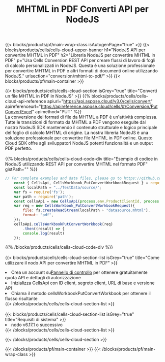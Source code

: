 ﻿---
title:  MHTML in PDF Converti API per NodeJS
description:  API cloud e SDK per Microsoft Excel e OpenOffice Calc. Converti foglio di calcolo in un altro file di formato.
url: /it/nodejs/conversion/mhtml-to-pdf/
---
{{< blocks/products/pf/main-wrap-class isAutogenPage="true" >}}
{{< blocks/products/cells/cells-cloud-upper-banner h1="NodeJS API per convertire MHTML in PDF" h2="Libreria NodeJS per convertire MHTML in PDF" p="Usa Cells Conversion REST API per creare flussi di lavoro di fogli di calcolo personalizzati in NodeJS. Questa è una soluzione professionale per convertire MHTML in PDF e altri formati di documenti online utilizzando NodeJS." urlsection="conversion/mhtml-to-pdf/" >}}
{{< blocks/products/pf/main-container >}}

{{< blocks/products/cells/cells-cloud-section isGrey="true" title="Converti un file MHTML in PDF in NodeJS" >}}
{{% blocks/products/cells/cells-cloud-api-reference apiurl="https://api.aspose.cloud/v3.0/cells/convert" apireferenceurl="https://apireference.aspose.cloud/cells/#/Conversion/PutConvertExcel" apimethod="PUT" %}}
<br/>
La conversione dei formati di file da MHTML a PDF è un'attività complessa. Tutte le transizioni di formato da MHTML a PDF vengono eseguite dal nostro NodeJS SDK mantenendo il contenuto strutturale e logico principale del foglio di calcolo MHTML di origine. La nostra libreria NodeJS è una soluzione professionale per convertire file MHTML in PDF online. Questo Cloud SDK offre agli sviluppatori NodeJS potenti funzionalità e un output PDF perfetto.
<br/>
<br/>
{{% blocks/products/cells/cells-cloud-code-div title="Esempio di codice in NodeJS utilizzando REST API per convertire MHTML nel formato PDF" gistPath="" %}}
 
```js
// For complete examples and data files, please go to https://github.com/aspose-cells-cloud/aspose-cells-cloud-node/
    const { CellsApi, CellsWorkbook_PutConvertWorkbookRequest } = require("asposecellscloud");
    const localPath = "../TestData/source/";
    var fs = require('fs');
    var path = require('path');
    const cellsApi = new CellsApi(process.env.ProductClientId, process.env.ProductClientSecret);
    var req = new CellsWorkbook_PutConvertWorkbookRequest({
        file: fs.createReadStream(localPath + "datasource.mhtml"),
        format: "pdf",
    });
    cellsApi.cellsWorkbookPutConvertWorkbook(req)
        .then((result) => {
        console.log(result)
    });
```
 
{{% /blocks/products/cells/cells-cloud-code-div %}}
<br/>
<br/>
{{< blocks/products/cells/cells-cloud-section-list isGrey="true" title="Come utilizzare il nodo API per convertire MHTML in PDF" >}}
<li> Crea un account su<a href="https://dashboard.aspose.cloud/">Pannello di controllo</a> per ottenere gratuitamente quota API e dettagli di autorizzazione</li>
<li>Inizializza CellsApi con ID client, segreto client, URL di base e versione API</li>
<li>Chiama il metodo cellsWorkbookPutConvertWorkbook per ottenere il flusso risultante</li>
{{< /blocks/products/cells/cells-cloud-section-list >}}
<br/>
<br/>
{{< blocks/products/cells/cells-cloud-section-list isGrey="true" title="Requisiti di sistema" >}}
<li>nodo v6.17.1 o successivo</li>
{{< /blocks/products/cells/cells-cloud-section-list >}}

{{< /blocks/products/cells/cells-cloud-section >}}

{{< /blocks/products/pf/main-container >}}
{{< /blocks/products/pf/main-wrap-class >}}
